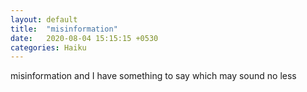 ```yaml
---
layout: default
title:  "misinformation"
date:   2020-08-04 15:15:15 +0530
categories: Haiku
---
```

misinformation
and I have something to say
which may sound no less